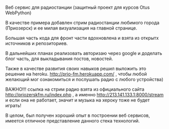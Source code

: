 Веб сервис для радиостанции (защитный проект для курсов Otus WebPython)

В качестве примера добавлен стрим радиостанции любимого города (Приозерск) и ее милая визуализация на главной странице.

Большая часть кода для фронт части вдохновлена и взята из открытх источников и репозиториев.

В дальнейших планах реализовать авторизаю через google и доделать блог часть, для выкладывания постов, новостей.

Также в качестве развития своих навыков решил выложить это решение на heroku. http://prio-fm.herokuapp.com/ , чтобы любой желающий мог ознакомиться и послушать радио с любого устройства)

ВАЖНО!!! ссылка на стрим радио взята из официального сайта http://priozerskfm.ru/index.php , а именно http://213.141.133.1:8000/stream
и если она не работает, значит и музыка на хероку тоже не будет играть!

В целом, был получен хороший опыт в построении веб сервисов, имеется отличное представление данного стека технологий.
